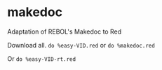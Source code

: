 # makedoc
Adaptation of REBOL's Makedoc to Red

Download all. `do %easy-VID.red` or `do %makedoc.red`

Or `do %easy-VID-rt.red`
